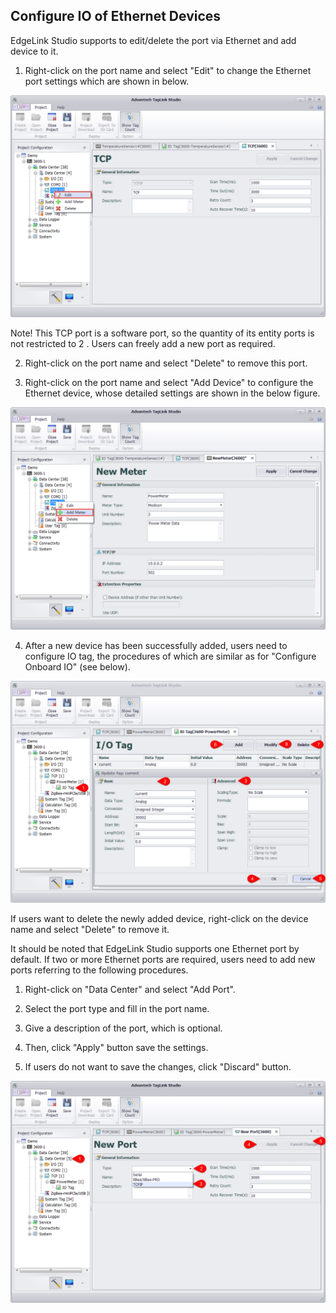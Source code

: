 ## Configure IO of Ethernet Devices

EdgeLink Studio supports to edit/delete the port via Ethernet and add device to it.

1. Right-click on the port name and select "Edit" to change the Ethernet port settings which are shown in below.

![](TCP_1.png)

Note! This TCP port is a software port, so the quantity of its entity ports is not restricted to 2 . Users can freely add a new port as required.

2.	Right-click on the port name and select "Delete" to remove this port.

3.	Right-click on the port name and select "Add Device" to configure the Ethernet device, whose detailed settings are shown in the below figure.

![](TCP_2.png)

4.	After a new device has been successfully added, users need to configure IO tag, the procedures of which are similar as for "Configure Onboard IO" (see below).

![](TCP_3.png)

If users want to delete the newly added device, right-click on the device name and select "Delete" to remove it.

It should be noted that EdgeLink Studio supports one Ethernet port by default. If two or more Ethernet ports are required, users need to add new ports referring to the following procedures.

1. Right-click on "Data Center" and select "Add Port".

2. Select the port type and fill in the port name.

3. Give a description of the port, which is optional.

4. Then, click "Apply" button save the settings.

5. If users do not want to save the changes, click "Discard" button.

![](TCP_4.png)



